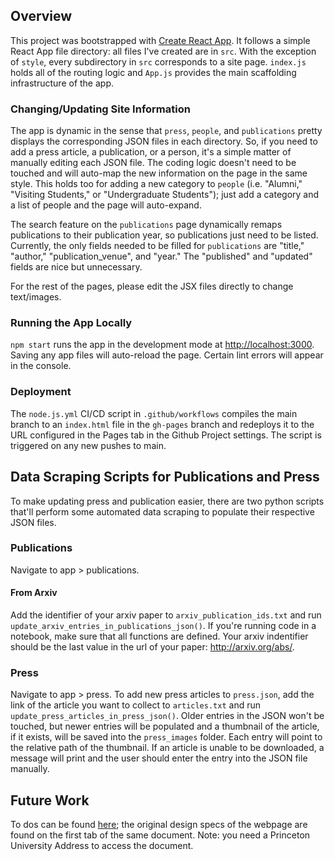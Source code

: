 ## Overview
This project was bootstrapped with [Create React App](https://github.com/facebook/create-react-app). It follows a simple React App file directory: all files I've created are in `src`. With the exception of `style`, every subdirectory in `src` corresponds to a site page. `index.js` holds all of the routing logic and `App.js` provides the main scaffolding infrastructure of the app.

### Changing/Updating Site Information
The app is dynamic in the sense that `press`, `people`, and `publications` pretty displays the corresponding  JSON files in each directory. So, if you need to add a press article, a publication, or a person, it's a simple matter of manually editing each JSON file. The coding logic doesn't need to be touched and will auto-map the new information on the page in the same style. This holds too for adding a new category to `people` (i.e. "Alumni," "Visiting Students," or "Undergraduate Students"); just add a category and a list of people and the page will auto-expand. 

The search feature on the `publications` page dynamically remaps publications to their publication year, so publications just need to be listed. Currently, the only fields needed to be filled for `publications` are "title," "author," "publication_venue", and "year." The "published" and "updated" fields are nice but unnecessary.

For the rest of the pages, please edit the JSX files directly to change text/images.

### Running the App Locally
`npm start` runs the app in the development mode at [http://localhost:3000](http://localhost:3000). Saving any app files will auto-reload the page. Certain lint errors will appear in the console.

### Deployment
The `node.js.yml` CI/CD script in `.github/workflows` compiles the main branch to an `index.html` file in the `gh-pages` branch and redeploys it to the URL configured in the Pages tab in the Github Project settings. The script is triggered on any new pushes to main.

## Data Scraping Scripts for Publications and Press
To make updating press and publication easier, there are two python scripts that'll perform some automated data scraping to populate their respective JSON files.

### Publications
Navigate to app > publications.
#### From Arxiv
Add the identifier of your arxiv paper to `arxiv_publication_ids.txt` and run `update_arxiv_entries_in_publications_json()`. If you're running code in a notebook, make sure that all functions are defined. Your arxiv indentifier should be the last value in the url of your paper: http://arxiv.org/abs/<identifier>.

### Press
Navigate to app > press.
To add new press articles to `press.json`, add the link of the article you want to collect to `articles.txt` and run `update_press_articles_in_press_json()`. Older entries in the JSON won't be touched, but newer entries will be populated and a thumbnail of the article, if it exists, will be saved into the `press_images` folder. Each entry will point to the relative path of the thumbnail. If an article is unable to be downloaded, a message will print and the user should enter the entry into the JSON file manually.

## Future Work
To dos can be found [here](https://docs.google.com/document/d/1AfWG20Vwd2Mq2N-6r0QvGoROkd7u2r3Z8f3ARX_dO4g/edit?usp=sharing); the original design specs of the webpage are found on the first tab of the same document. Note: you need a Princeton University Address to access the document.